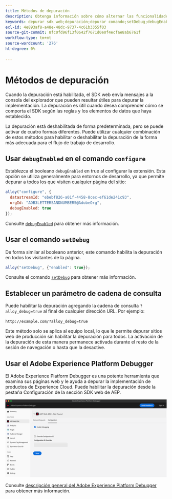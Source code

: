 ```yaml
---
title: Métodos de depuración
description: Obtenga información sobre cómo alternar las funcionalidades de depuración en el SDK web.
keywords: depurar sdk web;depuración;depurar comando;setDebug;debugEnabled;depurar
exl-id: 4e893af8-a48e-48dc-9737-4c61b3355f03
source-git-commit: 8fc0fd96f13f0642f7671d0e0f4ecfae8ab6761f
workflow-type: tm+mt
source-wordcount: '276'
ht-degree: 0%

---
```


# Métodos de depuración

Cuando la depuración está habilitada, el SDK web envía mensajes a la consola del explorador que pueden resultar útiles para depurar la implementación. La depuración es útil cuando desea comprender cómo se comporta el SDK según las reglas y los elementos de datos que haya establecido.

La depuración está deshabilitada de forma predeterminada, pero se puede activar de cuatro formas diferentes. Puede utilizar cualquier combinación de estos métodos para habilitar o deshabilitar la depuración de la forma más adecuada para el flujo de trabajo de desarrollo.

## Usar `debugEnabled` en el comando `configure`

Establezca el booleano `debugEnabled` en true al configurar la extensión. Esta opción se utiliza generalmente para entornos de desarrollo, ya que permite depurar a todos los que visiten cualquier página del sitio:

```js
alloy("configure", {
  datastreamId: "ebebf826-a01f-4458-8cec-ef61de241c93",
  orgId: "ADB3LETTERSANDNUMBERS@AdobeOrg",
  debugEnabled: true
});
```

Consulte [`debugEnabled`](../commands/configure/debugenabled.md) para obtener más información.

## Usar el comando `setDebug`

De forma similar al booleano anterior, este comando habilita la depuración en todos los visitantes de la página.

```js
alloy("setDebug", {"enabled": true});
```

Consulte el comando [`setDebug`](../commands/setdebug.md) para obtener más información.

## Establecer un parámetro de cadena de consulta

Puede habilitar la depuración agregando la cadena de consulta `?alloy_debug=true` al final de cualquier dirección URL. Por ejemplo:

`http://example.com/?alloy_debug=true`

Este método solo se aplica al equipo local, lo que le permite depurar sitios web de producción sin habilitar la depuración para todos. La activación de la depuración de esta manera permanece activada durante el resto de la sesión de navegación o hasta que la desactive.

## Usar el Adobe Experience Platform Debugger

El Adobe Experience Platform Debugger es una potente herramienta que examina sus páginas web y le ayuda a depurar la implementación de productos de Experience Cloud. Puede habilitar la depuración desde la pestaña Configuración de la sección SDK web de AEP.

![Habilitar depurador](../assets/enable-debugging.png)

Consulte [descripción general del Adobe Experience Platform Debugger](/help/debugger/home.md) para obtener más información.
